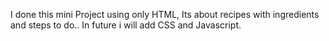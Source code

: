 I done this mini Project using only HTML, Its about recipes with ingredients and steps to do.. In future i will add CSS and Javascript.
